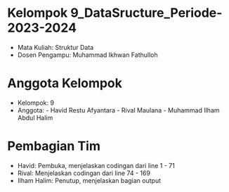 # Kelompok 9_DataSructure_Periode-2023-2024
- Mata Kuliah: Struktur Data
- Dosen Pengampu: Muhammad Ikhwan Fathulloh
# Anggota Kelompok
- Kelompok: 9
- Anggota:
          - Havid Restu Afyantara
          - Rival Maulana
          - Muhammad Ilham Abdul Halim
# Pembagian Tim
- Havid: Pembuka, menjelaskan codingan dari line 1 - 71
- Rival: Menjelaskan codingan dari line 74 - 169
- Ilham Halim: Penutup, menjelaskan bagian output
